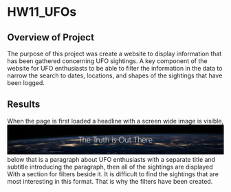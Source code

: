 # HW11_UFOs

## Overview of Project

The purpose of this project was create a website to display information that has been gathered concerning UFO sightings.  A key component of the website for UFO enthusiasts to be able to filter the information in the data to narrow the search to dates, locations, and shapes of the sightings that have been logged.

## Results
When the page is first loaded a headline with a screen wide image is visible,
![](https://github.com/ethiry99/HW11_UFOs/blob/main/Resources/banner.png) below that is a paragraph about UFO enthusiasts with a separate title and subtitle introducing the paragraph, then all of the sightings are displayed With a section for filters beside it.  It is difficult to find the sightings that are most interesting in this format.  That is why the filters have been created.